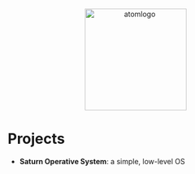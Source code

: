 <p align="center">
  <br>
  <img width=200 src="https://user-images.githubusercontent.com/68546522/164444735-4378d271-7ab9-41e4-8b5d-d9d0562995bb.png" alt="atomlogo">
  <br>
 </p>
 
 # Projects
 - **Saturn Operative System**: a simple, low-level OS

